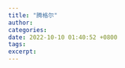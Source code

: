 ```yaml
---
title: "腾格尔"
author: 
categories: 
date: 2022-10-10 01:40:52 +0800
tags: 
excerpt: 
---
```














